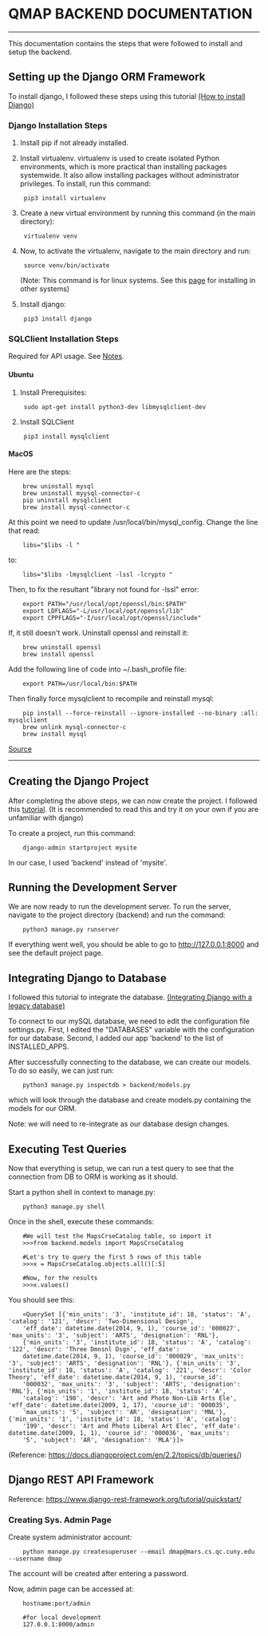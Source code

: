 # QMAP BACKEND DOCUMENTATION
<hr>

This documentation contains the steps that were followed to install and setup the backend. 

## Setting up the Django ORM Framework  

To install django, I followed these steps using this tutorial [(How to install Django)](https://docs.djangoproject.com/en/2.2/topics/install)

### Django Installation Steps

1. Install pip if not already installed. 

2. Install virtualenv. virtualenv is used to create isolated Python environments, which is more practical than installing packages systemwide. It also allow installing packages without administrator privileges. To install, run this command:

        pip3 install virtualenv

3. Create a new virtual environment by running this command (in the main directory):

        virtualenv venv

4. Now, to activate the virtualenv, navigate to the main directory and run:

        source venv/bin/activate

   (Note: This command is for linux systems. See this [page](https://virtualenv.pypa.io/en/latest/userguide/#usage) for installing in other systems)

5. Install django:

        pip3 install django


### SQLClient Installation Steps 

Required for API usage. See [Notes](https://docs.djangoproject.com/en/2.2/ref/databases/#mysql-notes).

#### Ubuntu

1. Install Prerequisites:

        sudo apt-get install python3-dev libmysqlclient-dev

2. Install SQLClient

        pip3 install mysqlclient

#### MacOS

Here are the steps:

        brew uninstall mysql
        brew uninstall myysql-connector-c
        pip uninstall mysqlclient
        brew install mysql-connector-c

At this point we need to update /usr/local/bin/mysql_config. Change the line that read:
        
        libs="$libs -l "
to:
        
        libs="$libs -lmysqlclient -lssl -lcrypto "

Then, to fix the resultant "library not found for -lssl" error:

        export PATH="/usr/local/opt/openssl/bin:$PATH"
        export LDFLAGS="-L/usr/local/opt/openssl/lib"
        export CPPFLAGS="-I/usr/local/opt/openssl/include"
        
If, it still doesn't work. Uninstall openssl and reinstall it:
        
        brew uninstall openssl
        brew install openssl
        
Add the following line of code into ~/.bash_profile file:

        export PATH=/usr/local/bin:$PATH

        
Then finally force mysqlclient to recompile and reinstall mysql:

        pip install --force-reinstall --ignore-installed --no-binary :all: mysqlclient
        brew unlink mysql-connector-c
        brew install mysql
        
[Source](https://stackoverflow.com/questions/56115144/fresh-python-3-7-django-2-2-1-installation-not-recognising-that-mysqlclient-is?noredirect=1&lq=1)

<hr>

## Creating the Django Project

After completing the above steps, we can now create the project. I followed this [tutorial](https://www.django-rest-framework.org/tutorial/quickstart/). (It is recommended to read this and try it on your own if you are unfamiliar with django)


To create a project, run this command:

        django-admin startproject mysite

In our case, I used 'backend' instead of 'mysite'.

## Running the Development Server

We are now ready to run the development server. To run the server, navigate to the project directory (backend) and run the command:

        python3 manage.py runserver

If everything went well, you should be able to go to http://127.0.0.1:8000 and see the default project page.

## Integrating Django to Database

I followed this tutorial to integrate the database. [(Integrating Django with a legacy database)](https://docs.djangoproject.com/en/2.2/howto/legacy-databases/)

To connect to our mySQL database, we need to edit the configuration file  settings.py. First, I edited the "DATABASES" variable with the configuration for our database. Second, I added our app 'backend' to the list of INSTALLED_APPS.       

After successfully connecting to the database, we can create our models. To do so easily, we can just run:

        python3 manage.py inspectdb > backend/models.py

which will look through the database and create models.py containing the models for our ORM.

Note: we will need to re-integrate as our database design changes.

## Executing Test Queries

Now that everything is setup, we can run a test query to see that the connection from DB to ORM is working as it should.

Start a python shell in context to manage.py:

        python3 manage.py shell

Once in the shell, execute these commands:

        #We will test the MapsCrseCatalog table, so import it
        >>>from backend.models import MapsCrseCatalog

        #Let's try to query the first 5 rows of this table
        >>>x = MapsCrseCatalog.objects.all()[:5]

        #Now, for the results
        >>>x.values()

You should see this:

        <QuerySet [{'min_units': '3', 'institute_id': 18, 'status': 'A', 'catalog': '121', 'descr': 'Two-Dimensional Design', 
        'eff_date': datetime.date(2014, 9, 1), 'course_id': '000027', 'max_units': '3', 'subject': 'ARTS', 'designation': 'RNL'}, 
        {'min_units': '3', 'institute_id': 18, 'status': 'A', 'catalog': '122', 'descr': 'Three Dmnsnl Dsgn', 'eff_date': 
        datetime.date(2014, 9, 1), 'course_id': '000029', 'max_units': '3', 'subject': 'ARTS', 'designation': 'RNL'}, {'min_units': '3', 'institute_id': 18, 'status': 'A', 'catalog': '221', 'descr': 'Color Theory', 'eff_date': datetime.date(2014, 9, 1), 'course_id': 
        '000032', 'max_units': '3', 'subject': 'ARTS', 'designation': 'RNL'}, {'min_units': '1', 'institute_id': 18, 'status': 'A', 
        'catalog': '198', 'descr': 'Art and Photo Non-Lib Arts Ele', 'eff_date': datetime.date(2009, 1, 17), 'course_id': '000035', 
        'max_units': '5', 'subject': 'AR', 'designation': 'MNL'}, {'min_units': '1', 'institute_id': 18, 'status': 'A', 'catalog': 
        '199', 'descr': 'Art and Photo Liberal Art Elec', 'eff_date': datetime.date(2009, 1, 1), 'course_id': '000036', 'max_units': 
        '5', 'subject': 'AR', 'designation': 'MLA'}]>

(Reference: https://docs.djangoproject.com/en/2.2/topics/db/queries/)

 
## Django REST API Framework

Reference: https://www.django-rest-framework.org/tutorial/quickstart/

### Creating Sys. Admin Page

Create system administrator account:

        python manage.py createsuperuser --email dmap@mars.cs.qc.cuny.edu --username dmap
        
The account will be created after entering a password.

Now, admin page can be accessed at:

        hostname:port/admin
        
        #for local development
        127.0.0.1:8000/admin
       
